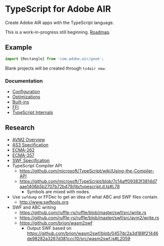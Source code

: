 # TypeScript for Adobe AIR

Create Adobe AIR apps with the TypeScript language.

This is a work-in-progress still beginning. [Roadmap](docs/roadmap.md).

## Example

```typescript
import {Rectangle} from 'com.adobe.air/geom';
```

Blank projects will be created through `ts4air new`.

### Documentation

- [Configuration](docs/config.md)
- [Optimizations](docs/optimizations.md)
- [Built-ins](docs/builtins.md)
- [FFI](docs/ffi.md)
- [TypeScript Internals](docs/typescript-internals.md)

## Research

- [AVM2 Overview](https://web.archive.org/web/20211021025012/https://jmendeth.com/snapshot/4d9475cfb10af8142e331551dc9b91e1217dc8c6/media/2014-05-17-reverse-engineering-flash/avm2overview.pdf)
- [AS3 Specification](research/ActionScript%203%20Language%20Specification.pdf)
- [ECMA-262](research/ECMA-262_3rd_edition_december_1999.pdf)
- [ECMA-357](research/ECMA-357_2nd_edition_december_2005.pdf)
- [SWF Specification](research/swf-spec-19.pdf)
- TypeScript Compiler API
  - https://github.com/microsoft/TypeScript/wiki/Using-the-Compiler-API
  - https://github.com/microsoft/TypeScript/blob/7c14aff09383f3814d7aae1406b5b2707b72b479/lib/typescript.d.ts#L78
    - Symbols are mixed with nodes.
- Use `swfdump` or FFDec to get an idea of what ABC and SWF files contain.
  - http://www.swftools.org
- SWF and ABC writing
  - https://github.com/ruffle-rs/ruffle/blob/master/swf/src/write.rs
  - https://github.com/ruffle-rs/ruffle/blob/master/swf/src/avm2/write.rs
  - https://github.com/brion/wasm2swf
    - Output SWF based on https://github.com/brion/wasm2swf/blob/0457dc2a3d188f21446de98282a3267d381ccc10/src/wasm2swf.js#L2059
